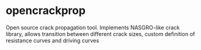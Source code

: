 # opencrackprop
Open source crack propagation tool. Implements NASGRO-like crack library, allows transition between different crack sizes, custom definition of resistance curves and driving curves
